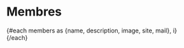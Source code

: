 <script>
     import Portrait from "$lib/Portrait.svelte";
     import Membres from "../data/membres.json";
     let members = Membres;
</script>

# Membres

<div class="lg:grid sm:grid grid-cols-2 md:grid-cols-3 grid-rows-2 md:grid-rows-3 mx-auto gap-4">
     {#each members as {name, description, image, site, mail}, i}
          <div>
               <Portrait name={name} description={description} image={image} site={site} mail={mail}/>
          </div>
     {/each}
</div>
